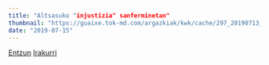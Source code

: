 ```yaml
---
title: "Altsasuko "injustizia" sanferminetan"
thumbnail: "https://guaixe.tok-md.com/argazkiak/kwk/cache/297_20190713_Altsasukoak_aske_kontzentrazioa_sanferminetan_4_UTZITAKOA_tokikom_735x413.jpg"
date: "2019-07-15"
---
```

[Entzun](https://guaixe.eus/altsasu/1563189813601-altsasuko-injustizia-sanferminetan)
[Irakurri](https://guaixe.eus/altsasu/1563467670075-sanferminetatik-altsasukoak-askatzeko-aldarrikapena-zabaldu-zuten)
